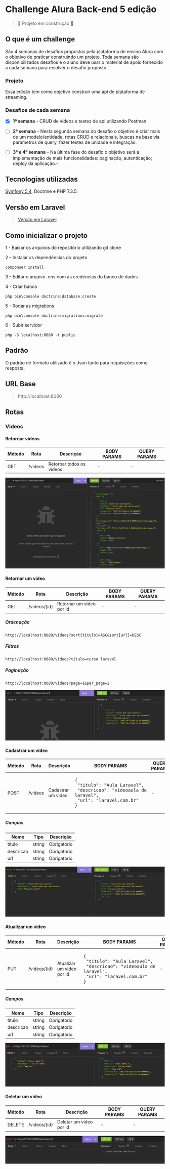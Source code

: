 # Challenge Alura Back-end 5 edição

> :construction: Projeto em construção :construction:

## O que é um challenge
São 4 semanas de desafios propostos pela plataforma de ensino Alura com o objetivo de praticar construindo um projeto. Toda semana são disponibilizados desafios e o aluno deve usar o material de apoio fornecido a cada semana para resolver o desafio proposto. 

### Projeto
Essa edição tem como objetivo construir uma api de plataforma de streaming. 

### Desafios de cada semana
- [X] <b>1ª semana</b> - CRUD de videos e testes de api utilizando Postman

- [ ] <b>2ª semana</b> - Nesta segunda semana do desafio o objetivo é criar mais de um modelo/entidade, rotas CRUD e relacionais, buscas na base via parâmetros de query, fazer testes de unidade e integração.

- [ ] <b>3ª e 4ª semana</b> - Na última fase do desafio o objetivo será a implementação de mais funcionalidades: paginação, autenticação; deploy da aplicação.-

## Tecnologias utilizadas
[Symfony 5.4](https://symfony.com/doc/5.4/setup.html), Doctrine e PHP 7.3.5. 

## Versão em Laravel
> [Versão em Laravel](https://github.com/DaniPoletto/challenge-alura-back-end-5-laravel)

## Como inicializar o projeto
1 - Baixar os arquivos do repositório utilizando git clone

2 - Instalar as dependências do projeto
``` 
componser install
```

3 - Editar o arquivo .env com as credencias do banco de dados

4 - Criar banco
```
php bin\console doctrine:database:create
```

5 - Rodar as migrations
```
php bin\console doctrine:migrations:migrate
```

6 - Subir servidor
```
php -S localhost:8080 -t public
```

## Padrão
O padrão de formato utilizado é o Json tanto para requisições como resposta.

## URL Base
 > http://localhost:8080

## Rotas

<!--
### Autenticação
| Método | Rota | Descrição | BODY PARAMS | QUERY PARAMS |
| --- | --- | --- | --- | --- |
| GET | /login | Retorna token obrigatório em todas as outras requisições | <pre>{<br>"usuario": "usuario",<br>"senha": "teste"<br>}</pre> | - |

O login e senha padrão são "usuario" e "teste". A autenticação é feita passando um Bearer Token como Authorization.
-->

### Videos
#### Retornar videos
| Método | Rota | Descrição | BODY PARAMS | QUERY PARAMS |
| --- | --- | --- | --- | --- |
| GET | /videos | Retornar todos os videos | - | - |

![Video](https://github.com/DaniPoletto/challenge-alura-back-end-5-laravel/blob/main/get_videos.jpg)

#### Retornar um video
| Método | Rota | Descrição | BODY PARAMS | QUERY PARAMS |
| --- | --- | --- | --- | --- |
|GET | /videos/{id} | Retornar um video por id | - | - |

##### Ordenação
```
http://localhost:8080/videos?sort[titulo]=ASC&sort[url]=DESC
```

##### Filtros
```
http://localhost:8080/videos?titulo=curso laravel
```

##### Paginação
```
http://localhost:8080/videos?page=1&per_page=2
```

![Video](https://github.com/DaniPoletto/challenge-alura-back-end-5-laravel/blob/main/get_video.jpg)

#### Cadastrar um video
| Método | Rota | Descrição | BODY PARAMS | QUERY PARAMS |
| --- | --- | --- | --- | --- |
|POST | /videos | Cadastrar um video | <pre>{<br> "titulo": "Aula Laravel",<br> "descricao": "videoaula de laravel",<br> "url": "laravel.com.br"<br>}</pre> | - |

##### Campos

| Nome | Tipo | Descrição | 
| --- | --- | --- | 
|titulo | string | Obrigatório | 
|descricao | string | Obrigatório | 
|url | string | Obrigatório | 

![Video](https://github.com/DaniPoletto/challenge-alura-back-end-5-laravel/blob/main/post_video.jpg)

#### Atualizar um video
| Método | Rota | Descrição | BODY PARAMS | QUERY PARAMS |
| --- | --- | --- | --- | --- |
|PUT | /videos/{id} |Atualizar um video por id | <pre>{<br> "titulo": "Aula Laravel",<br> "descricao": "videoaula de laravel",<br> "url": "laravel.com.br"<br>}</pre> | - |

##### Campos

| Nome | Tipo | Descrição | 
| --- | --- | --- | 
|titulo | string | Obrigatório | 
|descricao | string | Obrigatório | 
|url | string | Obrigatório | 

![Video](https://github.com/DaniPoletto/challenge-alura-back-end-5-laravel/blob/main/update_video.jpg)

#### Deletar um video
| Método | Rota | Descrição | BODY PARAMS | QUERY PARAMS |
| --- | --- | --- | --- | --- |
|DELETE | /videos/{id} |Deletar um video por id | - | - |

![Video](https://github.com/DaniPoletto/challenge-alura-back-end-5-laravel/blob/main/delete_video.jpg)
